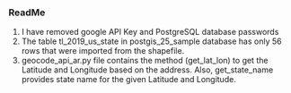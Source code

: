 ### ReadMe ###
1. I have removed google API Key and PostgreSQL database passwords
2. The table tl_2019_us_state in postgis_25_sample database has only 56 rows that were imported from the shapefile.
3. geocode_api_ar.py file contains the method (get_lat_lon) to get the Latitude and Longitude based on the address. Also, get_state_name provides state name for the given Latitude and Longitude.